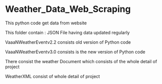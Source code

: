 # Weather_Data_Web_Scraping
This python code get data from website

This folder contain :
   JSON File having data updated regularly 
   
   
   VaaaNWeatherEventv2.2 consists old version of Python code 
   
   
   VaaaNWeatherEventv3.0 consists is the new version of Python code 
   
   
   
   There consist the weather Document which consists of the whole detail of project 
   
   
   WeatherXML consist of whole detail of project 
